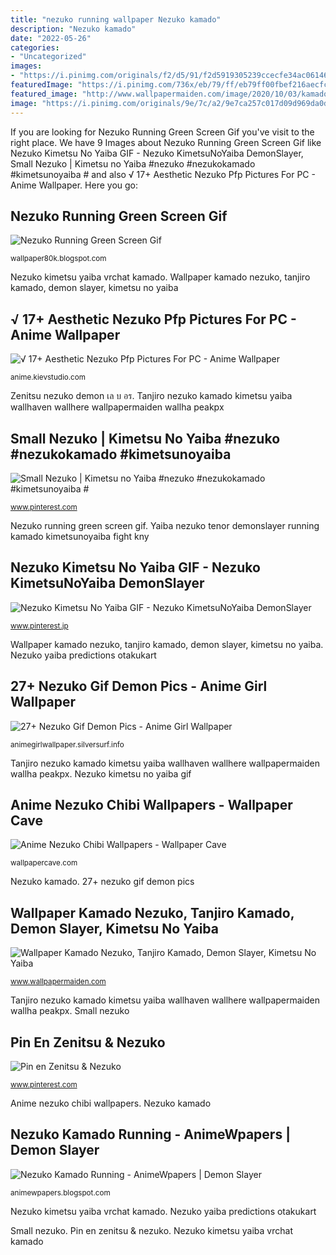 ```yaml
---
title: "nezuko running wallpaper Nezuko kamado"
description: "Nezuko kamado"
date: "2022-05-26"
categories:
- "Uncategorized"
images:
- "https://i.pinimg.com/originals/f2/d5/91/f2d5919305239ccecfe34ac0614611f7.jpg"
featuredImage: "https://i.pinimg.com/736x/eb/79/ff/eb79ff00fbef216aecfccc8916fc10fb.jpg"
featured_image: "http://www.wallpapermaiden.com/image/2020/10/03/kamado-nezuko-tanjiro-kamado-demon-slayer-kimetsu-no-yaiba-anime-41960-resized.jpeg"
image: "https://i.pinimg.com/originals/9e/7c/a2/9e7ca257c017d09d969da0d4c3bb77e3.jpg"
---
```


If you are looking for Nezuko Running Green Screen Gif you've visit to the right place. We have 9 Images about Nezuko Running Green Screen Gif like Nezuko Kimetsu No Yaiba GIF - Nezuko KimetsuNoYaiba DemonSlayer, Small Nezuko | Kimetsu no Yaiba #nezuko #nezukokamado #kimetsunoyaiba # and also √ 17+ Aesthetic Nezuko Pfp Pictures For PC - Anime Wallpaper. Here you go:

## Nezuko Running Green Screen Gif

![Nezuko Running Green Screen Gif](https://i.kym-cdn.com/entries/icons/facebook/000/031/047/cover11.jpg "Nezuko kamado")

<small>wallpaper80k.blogspot.com</small>

Nezuko kimetsu yaiba vrchat kamado. Wallpaper kamado nezuko, tanjiro kamado, demon slayer, kimetsu no yaiba

## √ 17+ Aesthetic Nezuko Pfp Pictures For PC - Anime Wallpaper

![√ 17+ Aesthetic Nezuko Pfp Pictures For PC - Anime Wallpaper](https://66.media.tumblr.com/8f0b9329c5a65258bfd179ffc979335d/tumblr_ppkaplpnM71wttqv2_1280.jpg "Nezuko kimetsu digambar wompampsupport animeworld nezukos demonslayer")

<small>anime.kievstudio.com</small>

Zenitsu nezuko demon เล บ อร. Tanjiro nezuko kamado kimetsu yaiba wallhaven wallhere wallpapermaiden wallha peakpx

## Small Nezuko | Kimetsu No Yaiba #nezuko #nezukokamado #kimetsunoyaiba #

![Small Nezuko | Kimetsu no Yaiba #nezuko #nezukokamado #kimetsunoyaiba #](https://i.pinimg.com/originals/9e/7c/a2/9e7ca257c017d09d969da0d4c3bb77e3.jpg "Wallpaper kamado nezuko, tanjiro kamado, demon slayer, kimetsu no yaiba")

<small>www.pinterest.com</small>

Nezuko running green screen gif. Yaiba nezuko tenor demonslayer running kamado kimetsunoyaiba fight kny

## Nezuko Kimetsu No Yaiba GIF - Nezuko KimetsuNoYaiba DemonSlayer

![Nezuko Kimetsu No Yaiba GIF - Nezuko KimetsuNoYaiba DemonSlayer](https://i.pinimg.com/736x/eb/79/ff/eb79ff00fbef216aecfccc8916fc10fb.jpg "Nezuko kimetsu")

<small>www.pinterest.jp</small>

Wallpaper kamado nezuko, tanjiro kamado, demon slayer, kimetsu no yaiba. Nezuko yaiba predictions otakukart

## 27+ Nezuko Gif Demon Pics - Anime Girl Wallpaper

![27+ Nezuko Gif Demon Pics - Anime Girl Wallpaper](https://media1.tenor.com/images/46f5c1f2b4b7ab9cb0a8930ec1f7ccbb/tenor.gif?itemid=14858001 "Aesthetic anime nezuko demon slayer pfp kamado icons profile pc kimetsu yaiba source diabolik really")

<small>animegirlwallpaper.silversurf.info</small>

Tanjiro nezuko kamado kimetsu yaiba wallhaven wallhere wallpapermaiden wallha peakpx. Nezuko kimetsu no yaiba gif

## Anime Nezuko Chibi Wallpapers - Wallpaper Cave

![Anime Nezuko Chibi Wallpapers - Wallpaper Cave](https://wallpapercave.com/wp/wp5147329.jpg "Yaiba nezuko tenor demonslayer running kamado kimetsunoyaiba fight kny")

<small>wallpapercave.com</small>

Nezuko kamado. 27+ nezuko gif demon pics

## Wallpaper Kamado Nezuko, Tanjiro Kamado, Demon Slayer, Kimetsu No Yaiba

![Wallpaper Kamado Nezuko, Tanjiro Kamado, Demon Slayer, Kimetsu No Yaiba](http://www.wallpapermaiden.com/image/2020/10/03/kamado-nezuko-tanjiro-kamado-demon-slayer-kimetsu-no-yaiba-anime-41960-resized.jpeg "Pin en zenitsu &amp; nezuko")

<small>www.wallpapermaiden.com</small>

Tanjiro nezuko kamado kimetsu yaiba wallhaven wallhere wallpapermaiden wallha peakpx. Small nezuko

## Pin En Zenitsu &amp; Nezuko

![Pin en Zenitsu &amp; Nezuko](https://i.pinimg.com/736x/0d/72/2f/0d722f7588227f2e8309b61db4041809.jpg "Yaiba nezuko tenor demonslayer running kamado kimetsunoyaiba fight kny")

<small>www.pinterest.com</small>

Anime nezuko chibi wallpapers. Nezuko kamado

## Nezuko Kamado Running - AnimeWpapers | Demon Slayer

![Nezuko Kamado Running - AnimeWpapers | Demon Slayer](https://i.pinimg.com/originals/f2/d5/91/f2d5919305239ccecfe34ac0614611f7.jpg "Nezuko kamado")

<small>animewpapers.blogspot.com</small>

Nezuko kimetsu yaiba vrchat kamado. Nezuko yaiba predictions otakukart

Small nezuko. Pin en zenitsu &amp; nezuko. Nezuko kimetsu yaiba vrchat kamado
